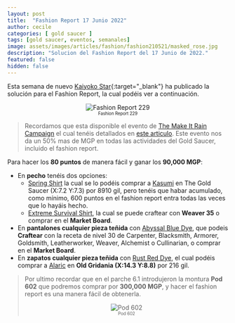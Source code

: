 ```yaml
---
layout: post
title:  "Fashion Report 17 Junio 2022"
author: cecile
categories: [ gold saucer ]
tags: [gold saucer, eventos, semanales]
image: assets/images/articles/fashion/fashion210521/masked_rose.jpg
description: "Solucion del Fashion Report del 17 Junio de 2022."
featured: false
hidden: false
---
```


Esta semana de nuevo [Kaiyoko Star](https://twitter.com/kaiyokostar){:target="_blank"} ha publicado la solución para el Fashion Report, la cual podéis ver a continuación.

<p align="center"><img src="{{ site.baseurl }}/assets/images/articles/fashion/fashion220717/freport_229.jpg" alt="Fashion Report 229">
<br/>
<sub><sup>Fashion Report 229</sup></sub></p>

<blockquote>
Recordamos que esta disponible el evento de <a href="/maitrain2022/" target="_blank">The Make It Rain Campaign</a> el cual tenéis detallados en <a href="/maitrain2022/" target="_blank">este articulo</a>. Este evento nos da un 50% mas de MGP en todas las actividades del Gold Saucer, incluido el fashion report.
</blockquote>

Para hacer los **80 puntos** de manera fácil y ganar los **90,000 MGP**:

- En **pecho** tenéis dos opciones:
    - <a href="https://eu.finalfantasyxiv.com/lodestone/playguide/db/item/61981625cb4" class="eorzeadb_link" target="_blank">Spring Shirt</a> la cual se lo podéis comprar a <a href="https://eu.finalfantasyxiv.com/lodestone/playguide/db/shop/18b540f7ef0/?item=61981625cb4&type=gil" class="eorzeadb_link" target="_blank">Kasumi</a> en The Gold Saucer (X:7.2 Y:7.3) por 8910 gil, pero tenéis que habar acumulado, como mínimo, 600 puntos en el fashion report entra todas las veces que lo hayáis hecho.
    - <a href="https://na.finalfantasyxiv.com/lodestone/playguide/db/item/4eb3a030f8a" class="eorzeadb_link" target="_blank">Extreme Survival Shirt</a>, la cual se puede craftear con **Weaver 35** o comprar en el **Market Board**.
- En **pantalones cualquier pieza teñida** con <a href="https://eu.finalfantasyxiv.com/lodestone/playguide/db/item/f318dace1e0/" class="eorzeadb_link" target="_blank">Abyssal Blue Dye</a>, que podeis **Craftear** con la receta de nivel 30 de Carpenter, Blacksmith, Armorer, Goldsmith, Leatherworker, Weaver, Alchemist o Cullinarian, o comprar en el **Market Board**.
- En **zapatos cualquier pieza teñida** con <a href="https://eu.finalfantasyxiv.com/lodestone/playguide/db/item/db4292af28c/" class="eorzeadb_link" target="_blank">Rust Red Dye</a>,  el cual podéis comprar a <a href="https://eu.finalfantasyxiv.com/lodestone/playguide/db/shop/a28cf0441f4/?item=70849afadc9&type=gil" class="eorzeadb_link" target="_blank">Alaric</a> en **Old Gridania (X:14.3 Y:8.8)** por 216 gil.

<blockquote>
Por ultimo recordar que en el parche 6.1 introdujeron la montura <b>Pod 602</b> que podremos comprar por <b>300,000 MGP</b>, y hacer el fashion report es una manera fácil de obtenerla.
<br/>
<p align="center">
    <img src="{{ site.baseurl }}/assets/images/articles/fashion/fashion220408/pod602.jpg" alt="Pod 602"/><br/>
    <sub><sup>Pod 602</sup></sub>
</p>
</blockquote>